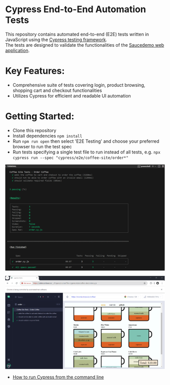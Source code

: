 # Cypress End-to-End Automation Tests
This repository contains automated end-to-end (E2E) tests written in JavaScript using the [Cypress testing framework](https://docs.cypress.io/guides/overview/why-cypress).  
The tests are designed to validate the functionalities of the [Saucedemo web application](https://www.saucedemo.com).

# Key Features:

- Comprehensive suite of tests covering login, product browsing, shopping cart and checkout functionalities
- Utilizes Cypress for efficient and readable UI automation

# Getting Started:

- Clone this repository
- Install dependencies `npm install`
- Run `npm run open` then select 'E2E Testing' and choose your preferred browser   to run the test spec
- Run tests specifying a single test file to run instead of all tests, e.g. `npx cypress run --spec "cypress/e2e/coffee-site/order*"`

![Test Results](images/test-results-1.png)

![Test Results](images/screenshot-of-test-results.png)


- [How to run Cypress from the command line](https://docs.cypress.io/guides/guides/command-line)
